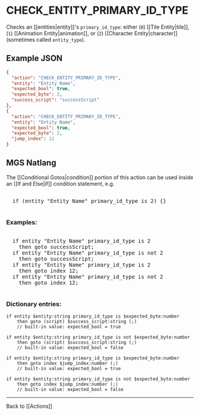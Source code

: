 # CHECK_ENTITY_PRIMARY_ID_TYPE

Checks an [[entities|entity]]'s `primary_id_type`: either (`0`) [[Tile Entity|tile]], (`1`) [[Animation Entity|animation]], or (`2`) [[Character Entity|character]] (sometimes called `entity_type`).

## Example JSON

```json
{
  "action": "CHECK_ENTITY_PRIMARY_ID_TYPE",
  "entity": "Entity Name",
  "expected_bool": true,
  "expected_byte": 2,
  "success_script": "successScript"
},
{
  "action": "CHECK_ENTITY_PRIMARY_ID_TYPE",
  "entity": "Entity Name",
  "expected_bool": true,
  "expected_byte": 2,
  "jump_index": 12
}
```

## MGS Natlang

The [[Conditional Gotos|condition]] portion of this action can be used inside an [[If and Else|if]] condition statement, e.g.

<pre class="HyperMD-codeblock mgs">

  <span class="control">if</span> <span class="bracket">(</span><span class="sigil">entity</span> <span class="string">"Entity Name"</span> <span class="target">primary_id_type</span> <span class="operator">is</span> <span class="number">2</span><span class="bracket">)</span> <span class="bracket">{</span><span class="bracket">}</span>

</pre>

### Examples:

<pre class="HyperMD-codeblock mgs">

  <span class="control">if</span> <span class="sigil">entity</span> <span class="string">"Entity Name"</span> <span class="target">primary_id_type</span> <span class="operator">is</span> <span class="number">2</span>
    <span class="control">then</span> <span class="control">goto</span> <span class="script">successScript</span><span class="">;</span>
  <span class="control">if</span> <span class="sigil">entity</span> <span class="string">"Entity Name"</span> <span class="target">primary_id_type</span> <span class="operator">is</span> <span class="operator">not</span> <span class="number">2</span>
    <span class="control">then</span> <span class="control">goto</span> <span class="script">successScript</span><span class="">;</span>
  <span class="control">if</span> <span class="sigil">entity</span> <span class="string">"Entity Name"</span> <span class="target">primary_id_type</span> <span class="operator">is</span> <span class="number">2</span>
    <span class="control">then</span> <span class="control">goto</span> <span class="sigil">index</span> <span class="number">12</span><span class="">;</span>
  <span class="control">if</span> <span class="sigil">entity</span> <span class="string">"Entity Name"</span> <span class="target">primary_id_type</span> <span class="operator">is</span> <span class="operator">not</span> <span class="number">2</span>
    <span class="control">then</span> <span class="control">goto</span> <span class="sigil">index</span> <span class="number">12</span><span class="">;</span>

</pre>

### Dictionary entries:

```
if entity $entity:string primary_id_type is $expected_byte:number
    then goto (script) $success_script:string (;)
	// built-in value: expected_bool = true

if entity $entity:string primary_id_type is not $expected_byte:number
    then goto (script) $success_script:string (;)
	// built-in value: expected_bool = false

if entity $entity:string primary_id_type is $expected_byte:number
    then goto index $jump_index:number (;)
	// built-in value: expected_bool = true

if entity $entity:string primary_id_type is not $expected_byte:number
    then goto index $jump_index:number (;)
	// built-in value: expected_bool = false
```

---

Back to [[Actions]]
